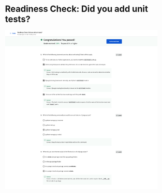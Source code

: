 # Readiness Check: Did you add unit tests?

![screencapture-coursera-org-learn-back-end-developer-capstone-quiz-ydT6T-readiness-check-did-you-add-unit-tests-view-attempt-2023-02-12-07_45_37.png](Readiness%20Check%20Did%20you%20add%20unit%20tests%20a342ff8a589943499c55036fed29a359/screencapture-coursera-org-learn-back-end-developer-capstone-quiz-ydT6T-readiness-check-did-you-add-unit-tests-view-attempt-2023-02-12-07_45_37.png)